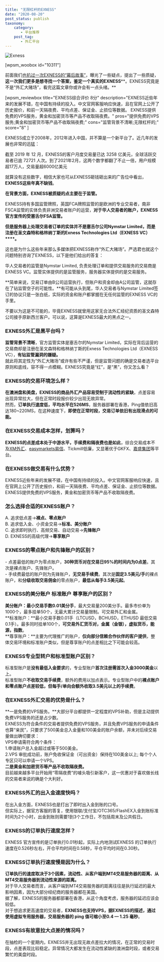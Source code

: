 ```yaml
---
title: "无限杠杆的EXNESS"
date: "2020-08-20"
post_status: publish
taxonomy:
    category: 
       - 平台推荐
    post_tag: 
       - 外汇平台
---
```


![Exness](https://cdn.fendou.la/welaowei8/2019/01/Exness.svg)

\[wpsm\_woobox id="10311"\]

前面我们[也扒过一次EXNESS的“幕后故事”](https://we.laowei8.com/product/exness-review)，曝光了一些疑点，提出了一些质疑，**这一次我们更多是想寻找一个答案，鉴定一个真实的EXNESS****。EXNESS究竟是不是“外汇大赌场”，看完这篇文章你或许会有一点头绪。**

\[wpsm\_reviewbox title="EXNESS综合评价 8分" description="EXNESS近些年来的发展不错，在中国有持续的投入。中文官网客服响应快速，且在官网上公开了历史报价，和前一天隔夜费、平均点差、保证金、止损位等数据。 EXNESS提供免费的VPS服务，黄金和加密货币等产品不收取隔夜费。" pros="提供免费的VPS服务;黄金和加密货币等产品不收取隔夜费;" cons="监管背景不清晰;无限杠杆的;" score="8" \]

EXNESS成立于2008年，2012年进入中国，并不算是一个新平台了。近几年的发展也非常的迅猛：

截至 2019 年 12 月，EXNESS的客户月度交易量已达 3258 亿美元，全球活跃交易者已逾 72721 人次。到了2021年2月，这两个数字都翻了不止一倍，用户规模超17万人，交易量超6000亿美元

就算没有这些数字，相信大家也可从EXNESS砸钱砸出来的广告位中看出，**EXNESS这些年真不缺钱**。

**在背景方面，EXNESS被质疑的点主要在于监管。**

EXNESS持有多国监管牌照，英国FCA牌照监管的是欧洲的专业交易者，南非FSCA监管的实体负责非洲交易者账户的运营，**对于华人交易者的账户，EXNESS官方宣传的受****塞舌尔FSA****监管。**

**但是服务器上处理交易者订单的实体并不是****塞舌尔****公司Nymstar Limited，而是注册在****圣文森特和格林纳丁斯****的Exness Technologies Ltd（****EXNESS VC****）****。**

这也是为什么这些年来那么多媒体把EXNESS称作“外汇大赌场”。严选君也就这个问题特别咨询了EXNESS，以下是他们给出的答复：

华人交易者的监管是Nymstar Limited, 负责处理订单和提供交易服务的交易商是EXNESS VC。监管实体提供的是监管服务，服务器实体提供的是交易服务。

**简单来说，交易订单由B公司运营执行，但账户和资金却由A公司监管，这就存在了钻监管空子的可能性。**有可能从头到尾，华人交易者与Nymstar Limited签订的协议只是一张白纸，实际的资金和账户都掌握在无任何监管的EXNESS VC的手里。

不要以为这是不可能的，毕竟EXNESS就曾用这家无合法外汇经纪资质的圣文森特公司接手原新西兰客户。可以说，这算是EXNESS最大的黑点之一。

### EXNESS外汇是黑平台吗？

**监管背景不清晰**，官方监管实体是塞舌尔的Nymstar Limited，实际在背后运营的交易商却是注册在圣文森特和格林纳丁斯的Exness Technologies Ltd（EXNESS VC），**有钻监管漏洞的嫌疑。**  
就此将其定性为“外汇大赌场”或许有些不严谨，但是监管问题的确是交易者选平台原则和底线，容不得一点模糊。EXNESS究竟是“红”，是“黑”，你又怎么看？

### EXNESS的交易环境怎么样？

**在澳洲盘和美盘，EXNESS的商品外汇产品容易受制于流动性的紧缺**，点差容易出现异常拉大，但在正常时段报价较少出现无故异常。  
然而，**订单执行速度低，平均水平在526MS**，服务器部署在香港，Ping值依旧高达180~220MS，在这种速度下，**即使在正常时段，交易订单依旧有出现滑点的可能。**

### 在EXNESS交易成本怎样，划算吗？

**EXNESS的点差成本处于中游水平，手续费和隔夜费也是如此**，综合交易成本不及[XM外汇](https://www.ssgg.net/go/xmforex/)、[easymarkets易信](https://www.ssgg.net/go/easymarket/)、Tickmill低廉，又显著优于GKFX、[嘉盛集团](https://www.ssgg.net/go/forexcom)等平台。

### 在EXNESS做交易有什么优势？

EXNESS近些年来的发展不错，在中国有持续的投入。中文官网客服响应快速，且在官网上公开了历史报价，和前一天隔夜费、平均点差、保证金、止损位等数据。  
EXNESS提供免费的VPS服务，黄金和加密货币等产品不收取隔夜费。

### 怎么选择合适的EXNESS账户？

A. 追求低点差→**裸点、零点账户**  
B. 追求低入金、小资金交易→**标准、美分账户**  
C. 追求即时执行、高频交易、自动交易→**先锋账户**  
D. EXNESS的高级代理→**尊享账户**

### EXNESS的零点账户和先锋账户的区别？

\- 点差最低的账户为零点账户，**30种货币对在交易日95%的时间内为0点差**。其次是裸点账户、先锋账户。  
\- 手续费最低的账户则为先锋账户，**无交易手续费**。其次是**固定3.5美元/手**的裸点账户，和**分级收取交易佣金**的零点账户，**最低从每手3.5美元起**。

### EXNESS的美分账户 标准账户 尊享账户的区别？

**美分账户：最小交易手数0.01美分手**，最大交易量200美分手。最多市价单为1000个，最多挂单50个，无最大累计交易量限制。可交易外汇和金属。  
**标准账户：**最小交易手数0.01手（LTCUSD，BCHUSD，ETHUSD 最低交易0.1手）。最多同时挂单100个，**可交易外汇货币对，金属（金银），虚拟货币，能源，指数**。  
**尊享账户：**主要为代理推广的账户，**仅向部分信赖合作伙伴的客户提供**，整体交易环境和标准账户类似，但是尊享账户的点差相比之下可能会较高。

### EXNESS专业型转户和标准型账户区别？

标准型账户是**没有最低入金要求**的，专业型账户**首次注册需首次入金3000美金**以上。  
标准型账户**不收取交易手续费**，额外的费用以加点表示。专业型账户中的**裸点账户和零点账户点差较低，但每手/单向会额外收取3.5美元以上的手续费**。

### 在EXNESS外汇交易的优势是什么？

**一是免费的VPS服务。**大部分平台都提供一定程度的VPS补助，但是主动提供免费VPS服务的还是占少数。  
EXNESS为符合条件的交易者提供免费的VPS服务，并且免费VPS服务的申请条件也算“亲民”，只要求了500美金总入金量和100美金的账户余额，并未对后续交易量做出确切要求：  
VPS申请需符合两个条件：  
1.申请账户总入金超过或等于500美金。  
2.VPS 审批成功前，账户免收保证金（可出资金）保持在100美金以上; 每个个人专区只可以申请一个VPS。  
**二是黄金和加密货币等产品不收取隔夜费。**  
目前越来越多平台开始用“零隔夜费”的噱头吸引新客户，这一优惠对于喜欢做长线的交易者来说的确是个大利好。

### EXNESS外汇的出入金速度快吗？

在出入金方面，EXNESS也是打出了即时出入金到账的口号。  
但实际上，据官方客服的答复，使用银联/支付宝/OTC365/FlashEX入金到账标准时间为2个小时，出金到账则需要1到3个工作日，不包括周末及公共假日。

### EXNESS的**订单执行速度**怎样？

EXNESS 官方宣传的是订单执行0.01秒起，实际上内地测试EXNESS 的订单执行速度在0.526秒左右，开仓平均时间在0.58秒，平仓平均时间在0.30秒。

### EXNESS订单执行速度慢是因为什么？

**订单执行的速度取决于3个因素，流动性、从客户端到MT4交易服务器的距离、从MT4交易服务器到流动性来源的距离。**  
对于华人交易者而言，从客户端到MT4交易服务器的距离往往是执行延迟的最大影响因素，因为大部分经纪商的服务器都在美国。  
据了解，EXNESS的服务器都部署在香港，从这个角度考虑，服务器的延迟应该会较低。  
对于想追求更高速度的交易者，**EXNESS也支持VPS，据EXNESS的描述，通过使用虚拟专用服务器，交易服务器的 ping 值可缩小至0.4 — 1.25 毫秒**。

### EXNESS有故意拉大点差的情况吗？

在抽检的一个星期内，EXNESS并无出现无故点差拉大的情况，在正常的交易时段，点差表现比较稳定。异常情况大都发生在流动性紧缺的澳洲盘时段，或者交易繁忙的美盘时段。
